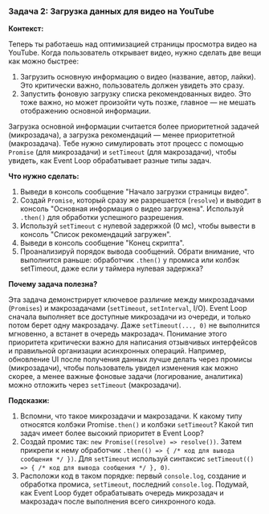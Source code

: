 ### Задача 2: Загрузка данных для видео на YouTube

**Контекст:**

Теперь ты работаешь над оптимизацией страницы просмотра видео на YouTube. Когда пользователь открывает видео, нужно сделать две вещи как можно быстрее:

1. Загрузить основную информацию о видео (название, автор, лайки). Это критически важно, пользователь должен увидеть это сразу.
2. Запустить фоновую загрузку списка рекомендованных видео. Это тоже важно, но может произойти чуть позже, главное — не мешать отображению основной информации.

Загрузка основной информации считается более приоритетной задачей (микрозадача), а загрузка рекомендаций — менее приоритетной (макрозадача). Тебе нужно симулировать этот процесс с помощью `Promise` (для микрозадачи) и `setTimeout` (для макрозадачи), чтобы увидеть, как Event Loop обрабатывает разные типы задач.

**Что нужно сделать:**

1. Выведи в консоль сообщение "Начало загрузки страницы видео".
2. Создай `Promise`, который сразу же разрешается (`resolve`) и выводит в консоль "Основная информация о видео загружена". Используй `.then()` для обработки успешного разрешения.
3. Используй `setTimeout` с нулевой задержкой (0 мс), чтобы вывести в консоль "Список рекомендаций загружен".
4. Выведи в консоль сообщение "Конец скрипта".
5. Проанализируй порядок вывода сообщений. Обрати внимание, что выполнится раньше: обработчик `.then()` у промиса или колбэк setTimeout, даже если у таймера нулевая задержка?

**Почему задача полезна?**

Эта задача демонстрирует ключевое различие между микрозадачами (`Promises`) и макрозадачами (`setTimeout`, `setInterval`, I/O). Event Loop сначала выполняет все доступные микрозадачи из очереди, и только потом берет одну макрозадачу. Даже `setTimeout(..., 0)` не выполнится мгновенно, а встанет в очередь макрозадач. Понимание этого приоритета критически важно для написания отзывчивых интерфейсов и правильной организации асинхронных операций. Например, обновление UI после получения данных лучше делать через промисы (микрозадачи), чтобы пользователь увидел изменения как можно скорее, а менее важные фоновые задачи (логирование, аналитика) можно отложить через `setTimeout` (макрозадачи).

**Подсказки:**

1. Вспомни, что такое микрозадачи и макрозадачи. К какому типу относятся колбэки Promise`.then()` и колбэки `setTimeout`? Какой тип задач имеет более высокий приоритет в Event Loop?
2. Создай промис так: `new Promise((resolve) => resolve())`. Затем прикрепи к нему обработчик `.then(() => { /* код для вывода сообщения */ })`. Для `setTimeout` используй синтаксис `setTimeout(() => { /* код для вывода сообщения */ }, 0)`.
3. Расположи код в таком порядке: первый `console.log`, создание и обработка промиса, `setTimeout`, последний `console.log`. Подумай, как Event Loop будет обрабатывать очередь микрозадач и макрозадач после выполнения всего синхронного кода.
